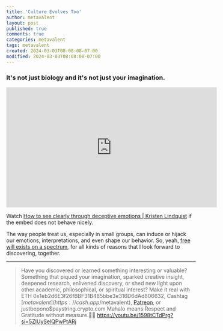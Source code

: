 ```yaml
---
title: 'Culture Evolves Too'
author: metavalent
layout: post
published: true
comments: true
categories: metavalent
tags: metavalent
created: 2024-03-03T08:08:08-07:00
modified: 2024-03-03T08:08:08-07:00
---
```


### It's not just biology and it's not just your imagination.

<!-- YouTube Player -->
<iframe id="ytplayer" type="text/html" class="center" loading="lazy" width="560" height="320" src="https://www.youtube.com/embed/1598tCTdPrg" frameborder="0"></iframe>

Watch [How to see clearly through deceptive emotions | Kristen Lindquist](https://youtu.be/1598tCTdPrg) if the embed does not behave nicely.

The way people treat us, especially in small groups, can induce or hijack our emotions, interpretations, and even shape our behavior. So, yeah, [free will exists on a spectrum](), for all kinds of reasons that I look forward to discovering, together.

---
> Have you discovered or learned something interesting or valuable? Something that piqued your imagination, sparked creative insight, deepened research, enlivened discovery, or shed new light upon other academic, philosophical, or spiritual interest? Make it real with ETH 0x1eb2d6E3f26fBBF31B485bbe3e316D6dAd806632, Cashtag [$metavalent](https://cash.app/$metavalent), [Patreon](https://patreon.com/metavalent), or justbepono$paystring.crypto.com Mahalo means Respect and Gratitude without measure.🙏🏼
https://youtu.be/1598tCTdPrg?si=5ZIUySelQPwPtARj